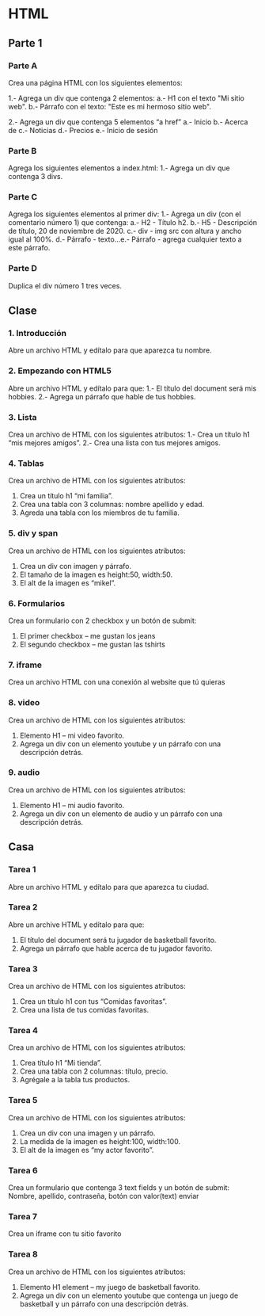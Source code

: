 # HTML
## Parte 1
### Parte A
Crea una página HTML con los siguientes elementos:

1.- Agrega un div que contenga 2 elementos:
a.- H1 con el texto "Mi sitio web". 
b.- Párrafo con el texto: "Este es mi hermoso sitio web".  

2.- Agrega un div que contenga 5 elementos “a href”
a.- Inicio  b.- Acerca de  c.- Noticias  d.- Precios  e.- Inicio de sesión

### Parte B

Agrega los siguientes elementos a index.html:
1.- Agrega un div que contenga 3 divs.

### Parte C

Agrega los siguientes elementos al primer div:
1.- Agrega un div (con el comentario número 1) que contenga: 
a.- H2 - Título h2.
b.- H5 - Descripción de título, 20 de noviembre de 2020.
c.- div - img src con altura y ancho igual al 100%.
d.- Párrafo - texto...e.- Párrafo - agrega cualquier texto a este párrafo.

### Parte D

Duplica el div número 1 tres veces.

## Clase

### 1. Introducción
Abre un archivo HTML y edítalo para que aparezca tu nombre.

### 2. Empezando con HTML5
Abre un archivo HTML y edítalo para que:
1.- El título del document será mis hobbies. 2.- Agrega un párrafo que hable de tus hobbies.

### 3. Lista
Crea un archivo de HTML con los siguientes atributos: 1.- Crea un título h1 “mis mejores amigos”. 2.- Crea una lista con tus mejores amigos.

### 4. Tablas
Crea un archivo de HTML con los siguientes atributos:
1. Crea un título h1 “mi familia”.
2. Crea una tabla con 3 columnas: nombre apellido y edad.
3. Agreda una tabla con los miembros de tu familia.

### 5. div y span
Crea un archivo de HTML con los siguientes atributos:
1. Crea un div con imagen y párrafo.
2. El tamaño de la imagen es height:50, width:50.
3. El alt de la imagen es “mikel”.

### 6. Formularios
Crea un formulario con 2 checkbox y un botón de submit:
1. El primer checkbox – me gustan los jeans
2. El segundo checkbox – me gustan las tshirts

### 7. iframe
Crea un archivo HTML con una conexión al website que tú quieras

### 8. video
Crea un archivo de HTML con los siguientes atributos:
1. Elemento H1 – mi video favorito.
2. Agrega un div con un elemento youtube y un párrafo con una descripción detrás.

### 9. audio
Crea un archivo de HTML con los siguientes atributos:
1. Elemento H1 – mi audio favorito.
2. Agrega un div con un elemento de audio y un párrafo con una descripción detrás.

## Casa

### Tarea 1
Abre un archivo HTML y edítalo para que aparezca tu ciudad.

### Tarea 2
Abre un archive HTML y edítalo para que:
1. El título del document será tu jugador de basketball favorito.
2. Agrega un párrafo que hable acerca de tu jugador favorito.

### Tarea 3
Crea un archivo de HTML con los siguientes atributos:
1. Crea un título h1 con tus “Comidas favoritas”.
2. Crea una lista de tus comidas favoritas.

### Tarea 4
Crea un archivo de HTML con los siguientes atributos:
1. Crea título h1 “Mi tienda”.
2. Crea una tabla con 2 columnas: título, precio.
3. Agrégale a la tabla tus productos.

### Tarea 5
Crea un archivo de HTML con los siguientes atributos:
1. Crea un div con una imagen y un párrafo.
2. La medida de la imagen es height:100, width:100.
3. El alt de la imagen es “my actor favorito”.

### Tarea 6
Crea un formulario que contenga 3 text fields y un botón de submit:
Nombre, apellido, contraseña, botón con valor(text) enviar

### Tarea 7
Crea un iframe con tu sitio favorito
### Tarea 8
Crea un archivo de HTML con los siguientes atributos:
1. Elemento H1 element – my juego de basketball favorito.
2. Agrega un div con un elemento youtube que contenga un juego de basketball y un párrafo con una descripción detrás.